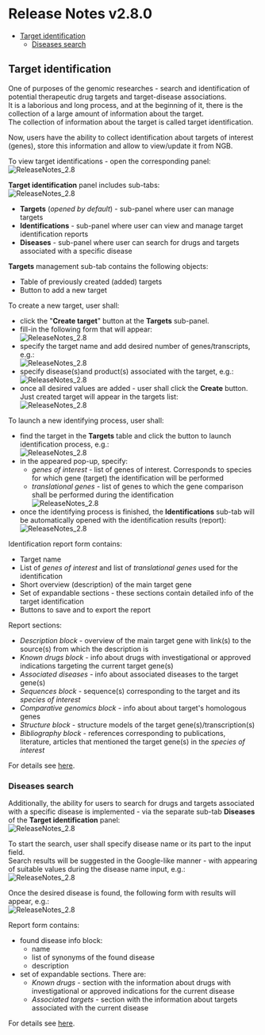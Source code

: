 # Release Notes v2.8.0

- [Target identification](#target-identification)
    - [Diseases search](#diseases-search)

## Target identification

One of purposes of the genomic researches - search and identification of potential therapeutic drug targets and target-disease associations.  
It is a laborious and long process, and at the beginning of it, there is the collection of a large amount of information about the target.  
The collection of information about the target is called target identification.

Now, users have the ability to collect identification about targets of interest (genes), store this information and allow to view/update it from NGB.

To view target identifications - open the corresponding panel:  
    ![ReleaseNotes_2.8](images/RN_Targets_01.png)

**Target identification** panel includes sub-tabs:  
    ![ReleaseNotes_2.8](images/RN_Targets_02.png)

- **Targets** (_opened by default_) - sub-panel where user can manage targets
- **Identifications** - sub-panel where user can view and manage target identification reports
- **Diseases** - sub-panel where user can search for drugs and targets associated with a specific disease

**Targets** management sub-tab contains the following objects:

- Table of previously created (added) targets
- Button to add a new target

To create a new target, user shall:

- click the "**Create target**" button at the **Targets** sub-panel.
- fill-in the following form that will appear:  
    ![ReleaseNotes_2.8](images/RN_Targets_03.png)
- specify the target name and add desired number of genes/transcripts, e.g.:  
    ![ReleaseNotes_2.8](images/RN_Targets_04.png)
- specify disease(s)and product(s) associated with the target, e.g.:  
    ![ReleaseNotes_2.8](images/RN_Targets_05.png)
- once all desired values are added - user shall click the **Create** button. Just created target will appear in the targets list:  
    ![ReleaseNotes_2.8](images/RN_Targets_06.png)

To launch a new identifying process, user shall:

- find the target in the **Targets** table and click the button to launch identification process, e.g.:  
    ![ReleaseNotes_2.8](images/RN_Targets_07.png)
- in the appeared pop-up, specify:
    - _genes of interest_ - list of genes of interest. Corresponds to species for which gene (target) the identification will be performed
    - _translational genes_ - list of genes to which the gene comparison shall be performed during the identification  
    ![ReleaseNotes_2.8](images/RN_Targets_08.png)
- once the identifying process is finished, the **Identifications** sub-tab will be automatically opened with the identification results (report):  
    ![ReleaseNotes_2.8](images/RN_Targets_09.png)

Identification report form contains:

- Target name
- List of _genes of interest_ and list of _translational genes_ used for the identification
- Short overview (description) of the main target gene
- Set of expandable sections - these sections contain detailed info of the target identification
- Buttons to save and to export the report

Report sections:

- _Description block_ - overview of the main target gene with link(s) to the source(s) from which the description is
- _Known drugs block_ - info about drugs with investigational or approved indications targeting the current target gene(s)
- _Associated diseases_ - info about associated diseases to the target gene(s)
- _Sequences block_ - sequence(s) corresponding to the target and its _species of interest_
- _Comparative genomics block_ - info about about target's homologous genes
- _Structure block_ - structure models of the target gene(s)/transcription(s)
- _Bibliography block_ - references corresponding to publications, literature, articles that mentioned the target gene(s) in the _species of interest_

For details see [here](../../user-guide/target-identification.md).

### Diseases search

Additionally, the ability for users to search for drugs and targets associated with a specific disease is implemented - via the separate sub-tab **Diseases** of the **Target identification** panel:  
    ![ReleaseNotes_2.8](images/RN_Targets_10.png)

To start the search, user shall specify disease name or its part to the input field.  
Search results will be suggested in the Google-like manner - with appearing of suitable values during the disease name input, e.g.:  
    ![ReleaseNotes_2.8](images/RN_Targets_11.png)

Once the desired disease is found, the following form with results will appear, e.g.:  
    ![ReleaseNotes_2.8](images/RN_Targets_12.png)

Report form contains:

- found disease info block:
    - name
    - list of synonyms of the found disease
    - description
- set of expandable sections. There are:
    - _Known drugs_ - section with the information about drugs with investigational or approved indications for the current disease
    - _Associated targets_ - section with the information about targets associated with the current disease

For details see [here](../../user-guide/target-identification.md#diseases-search).
